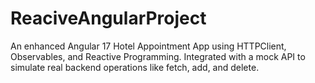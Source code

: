 # ReaciveAngularProject
An enhanced Angular 17 Hotel Appointment App using HTTPClient, Observables, and Reactive Programming. Integrated with a mock API to simulate real backend operations like fetch, add, and delete.
